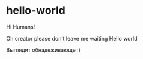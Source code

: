 # hello-world

Hi Humans!

Oh creator please don’t leave me waiting
Hello world

Выглядит обнадеживающе :)
